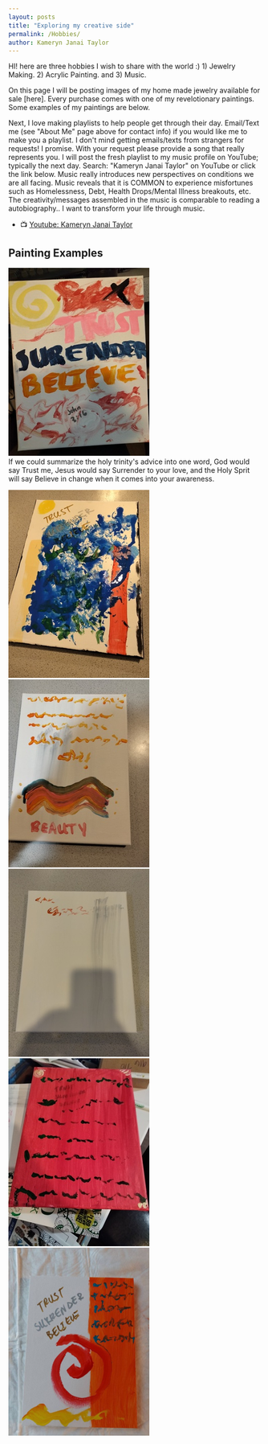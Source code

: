 ```yaml
---
layout: posts
title: "Exploring my creative side"
permalink: /Hobbies/
author: Kameryn Janai Taylor
---
```



HI! here are three hobbies I wish to share with the world :) 1) Jewelry Making. 2) Acrylic Painting. and 3) Music.

On this page I will be posting images of my home made jewelry available for sale [here]. Every purchase comes with one of my revelotionary paintings. Some examples of my paintings are below. 

Next, I love making playlists to help people get through their day. Email/Text me (see "About Me" page above for contact info) if you would like me to make you a playlist. I don't mind getting emails/texts from strangers for requests! I promise. With your request please provide a song that really represents you. I will post the fresh playlist to my music profile on YouTube; typically the next day. Search: "Kameryn Janai Taylor" on YouTube or click the link below. Music really introduces new perspectives on conditions we are all facing. Music reveals that it is COMMON to experience misfortunes such as Homelessness, Debt, Health Drops/Mental Illness breakouts, etc. The creativity/messages assembled in the music is comparable to reading a autobiography.. I want to transform your life through music.
- 📺 [Youtube: Kameryn Janai Taylor](https://www.youtube.com/channel/UCJxjMRQLUEYuJ81VhhzpBng) 

## Painting Examples  
![Trust_Surrender_Believe](/assets/tsb.jpg)  
If we could summarize the holy trinity's advice into one word, God would say Trust me, Jesus would say Surrender to your love, and the Holy Sprit will say Believe in change when it comes into your awareness.  

![Trust_Surrender_Believe](/assets/tsb2.jpg) ![Trust_Surrender_Believe](/assets/tsb3.jpg) ![Trust_Surrender_Believe](/assets/tsb4.jpg) ![Trust_Surrender_Believe](/assets/tsb5.jpg) ![Trust_Surrender_Believe](/assets/tsb6.PNG) 
<!--- (tsb2) This painting is inspired by the verse " I, Paul, myself entreat you, by the meekness and gentleness of Christ--I who am humble when face to face with you, but bold toward you when I am away!--" - 2 Corinthians 10:1 --->
<!--- (tsb3) This painting is about American image of BEAUTY. The three dots are reflected so they should be seen as three not six; it represents the Father, Son, and Holy Spirit. The smudged grey lettering in the background says: “Trust” “Surrender” “Believe” in that order. --->
<!--- (tsb4) This picture has the wording "trust, believe, surrender" smeared in grey in the background. The wording warns the others to "stay away" from the owner of the painting.---> 
<!--- (tsb5) This picture has the wording "trust, believe, surrender" smeared in grey in the background. The text asks the question "where are my friends?, it also warns to stay peaceful"  --->
